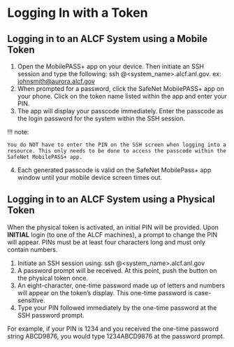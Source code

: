 # Logging In with a Token

## Logging in to an ALCF System using a Mobile Token

1. Open the MobilePASS+ app on your device. Then initiate an SSH session and type the following:
ssh <ALCF username>@<system_name>.alcf.anl.gov. ex: johnsmith@aurora.alcf.gov
2. When prompted for a password, click the SafeNet MobilePASS+ app on your phone. Click on the token name listed within the app and enter your PIN.
3. The app will display your passcode immediately. Enter the passcode as the login password for the system within the SSH session. 

 !!! note: 

    You do NOT have to enter the PIN on the SSH screen when logging into a resource. This only needs to be done to access the passcode within the SafeNet MobilePASS+ app.

4. Each generated passcode is valid on the SafeNet MobilePass+ app window until your mobile device screen times out.

## Logging in to an ALCF System using a Physical Token

When the physical token is activated, an initial PIN will be provided. Upon **INITIAL** login (to one of the ALCF machines), a prompt to change the PIN will appear. PINs must be at least four characters long and must only contain numbers.

1. Initiate an SSH session using:
ssh <ALCF username>@<system_name>.alcf.anl.gov
2. A password prompt will be received. At this point, push the button on the physical token once.
3. An eight-character, one-time password made up of letters and numbers will appear on the token’s display. This one-time password is case-sensitive.
4. Type your PIN followed immediately by the one-time password at the SSH password prompt.

For example, if your PIN is 1234 and you received the one-time password string ABCD9876, you would type 1234ABCD9876 at the password prompt.